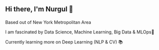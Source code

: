 ## Hi there, I'm  Nurgul 👋 <p>
  
Based out of New York Metropolitan Area <p>
I am fascinated by Data Science, Machine Learning, Big Data & MLOps🌱 <p>
Currently learning more on Deep Learning (NLP & CV) 📚 <p>

<!--
**kamalova/kamalova** is a ✨ _special_ ✨ repository because its `README.md` (this file) appears on your GitHub profile.



